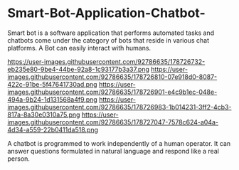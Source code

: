 # Smart-Bot-Application-Chatbot-
Smart bot is a software application that performs automated tasks and chatbots come under the category of bots that reside in various chat platforms. 
A Bot can easily interact with humans.

https://user-images.githubusercontent.com/92786635/178726732-eb235e80-9be4-44be-92a8-1c93177b3a37.png
https://user-images.githubusercontent.com/92786635/178726810-07e918d0-8087-422c-91be-5f47641730ad.png
https://user-images.githubusercontent.com/92786635/178726901-e4c9b1ec-048e-494a-9b24-1d131568a4f9.png
https://user-images.githubusercontent.com/92786635/178726983-1b014231-3ff2-4cb3-817a-8a30e0310a75.png
https://user-images.githubusercontent.com/92786635/178727047-7578c624-a04a-4d34-a559-22b0411da518.png


A chatbot is programmed to work independently of a human operator. It can answer questions formulated in natural language and respond like a real person.
